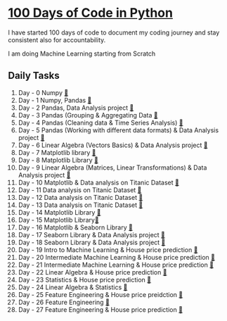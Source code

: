 # [100 Days of Code in Python](https://twitter.com/Param3021/status/1531507810756067328?s=20&t=psaKuMNtRHbSmcQ7QQ0zuQ)
I have started 100 days of code to document my coding journey and stay consistent also for accountability.

I am doing Machine Learning starting from Scratch

## Daily Tasks
1. Day - 0 Numpy [🔗](./Day-0/)
2. Day - 1 Numpy, Pandas [🔗](./Day-1/)
3. Day - 2 Pandas, Data Analysis project [🔗](./Day-2/)
4. Day - 3 Pandas (Grouping & Aggregating Data [🔗](./Day-3/)
5. Day - 4 Pandas (Cleaning data & Time Series Analysis) [🔗](./Day-4/)
6. Day - 5 Pandas (Working with different data formats) & Data Analysis project [🔗](./Day-5/)
7. Day - 6 Linear Algebra (Vectors Basics) & Data Analysis project [🔗](./Day-6/)
8. Day - 7 Matplotlib library [🔗](./Day-7/)
9. Day - 8 Matplotlib Library [🔗](./Day-7/)
10. Day - 9 Linear Algebra (Matrices, Linear Transformations) & Data Analysis project [🔗](./Day-9/)
11. Day - 10 Matplotlib & Data analysis on Titanic Dataset [🔗](./Day-10/)
12. Day - 11 Data analysis on Titanic Dataset [🔗](./Day-11/)
13. Day - 12 Data analysis on Titanic Dataset [🔗](./Day-12/)
14. Day - 13 Data analysis on Titanic Dataset [🔗](./Day-13/)
15. Day - 14 Matplotlib Library [🔗](./Day-14/)
16. Day - 15 Matplotlib Library[🔗](./Day-15/)
17. Day - 16 Matplotlib & Seaborn Library [🔗](./Day-16/)
18. Day - 17 Seaborn Library & Data Analysis project [🔗](./Day-17/)
19. Day - 18 Seaborn Library & Data Analysis project [🔗](./Day-18/)
20. Day - 19 Intro to Machine Learning & House price prediction [🔗](./Day-19/)
21. Day - 20 Intermediate Machine Learning & House price prediction [🔗](./Day-20/)
22. Day - 21 Intermediate Machine Learning & House price prediction [🔗](./Day-21/)
23. Day - 22 Linear Algebra & House price prediction [🔗](./Day-22/)
24. Day - 23 Statistics & House price prediction [🔗](./Day-23/)
25. Day - 24 Linear Algebra & Statistics [🔗](./Day-24/)
26. Day - 25 Feature Engineering & House price preidction [🔗](./Day-25/)
27. Day - 26 Feature Engineering [🔗](./Day-26/)
28. Day - 27 Feature Engineering & House price prediction [🔗](./Day-27/)